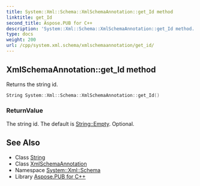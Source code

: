 ```yaml
---
title: System::Xml::Schema::XmlSchemaAnnotation::get_Id method
linktitle: get_Id
second_title: Aspose.PUB for C++
description: 'System::Xml::Schema::XmlSchemaAnnotation::get_Id method. Returns the string id in C++.'
type: docs
weight: 200
url: /cpp/system.xml.schema/xmlschemaannotation/get_id/
---
```

## XmlSchemaAnnotation::get_Id method


Returns the string id.

```cpp
String System::Xml::Schema::XmlSchemaAnnotation::get_Id()
```


### ReturnValue

The string id. The default is [String::Empty](../../../system/string/empty/). Optional.

## See Also

* Class [String](../../../system/string/)
* Class [XmlSchemaAnnotation](../)
* Namespace [System::Xml::Schema](../../)
* Library [Aspose.PUB for C++](../../../)
